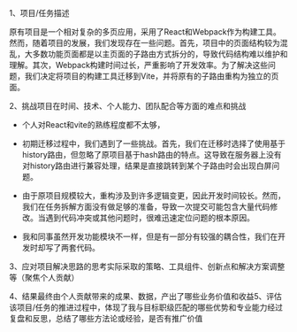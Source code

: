 1、项目/任务描述

原有项目是一个相对复杂的多页应用，采用了React和Webpack作为构建工具。然而，随着项目的发展，我们发现存在一些问题。首先，项目中的页面结构较为混乱，大多数功能页面都是以主页面的子路由方式拆分的，导致代码结构难以维护和理解。其次，Webpack构建时间过长，严重影响了开发效率。为了解决这些问题，我们决定将项目的构建工具迁移到Vite，并将原有的子路由重构为独立的页面。

2、挑战项目在时间、技术、个人能力、团队配合等方面的难点和挑战

-   个人对React和vite的熟练程度都不太够，

-   初期迁移过程中，我们遇到了一些挑战。首先，我们在迁移时选择了使用基于history路由，但忽略了原项目基于hash路由的特点。这导致在服务器上没有对history路由进行兼容处理，结果是直接跳转到某个子路由时会出现白屏问题。

- 由于原项目规模较大，重构涉及到许多逻辑变更，因此开发时间较长。然而，我们在任务拆解方面没有做足够的准备，导致一次提交可能包含大量代码修改。当遇到代码冲突或其他问题时，很难迅速定位问题的根本原因。

- 我和同事虽然开发功能模块不一样，但是有一部分有较强的耦合性，我们在开发时却写了两套代码。

3、应对项目解决思路的思考实际采取的策略、工具组件、创新点和解决方案调整等（聚焦个人贡献）



4、结果最终由个人贡献带来的成果、数据，产出了哪些业务价值和收益5、评估该项目/任务的推进过程中，体现了我与目标职级匹配的哪些优势和专业能力经过复盘和反思，总结了哪些方法论或经验，是否有推广价值